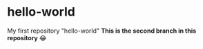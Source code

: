 # hello-world
My first repository "hello-world"
**This is the second branch in this repository** :joy:
